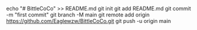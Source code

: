 echo "# BittleCoCo" >> README.md
git init
git add README.md
git commit -m "first commit"
git branch -M main
git remote add origin https://github.com/Eaglewzw/BittleCoCo.git
git push -u origin main